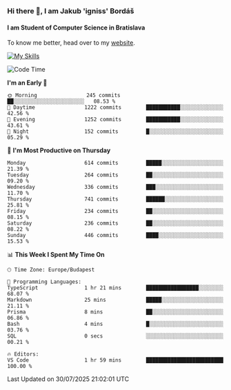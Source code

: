 ### Hi there 👋, I am Jakub 'igniss' Bordáš

#### I am Student of Computer Science in Bratislava
To know me better, head over to my [website](https://bordas.sk).

[![My Skills](https://skillicons.dev/icons?i=js,typescript,html,css,figma,svelte,vue,next,postgresql,nest,express,nodejs)](https://bordas.sk)


<!--START_SECTION:waka-->
![Code Time](http://img.shields.io/badge/Code%20Time-1%2C999%20hrs%2034%20mins-blue)

**I'm an Early 🐤** 

```text
🌞 Morning                245 commits         ██░░░░░░░░░░░░░░░░░░░░░░░   08.53 % 
🌆 Daytime                1222 commits        ███████████░░░░░░░░░░░░░░   42.56 % 
🌃 Evening                1252 commits        ███████████░░░░░░░░░░░░░░   43.61 % 
🌙 Night                  152 commits         █░░░░░░░░░░░░░░░░░░░░░░░░   05.29 % 
```
📅 **I'm Most Productive on Thursday** 

```text
Monday                   614 commits         █████░░░░░░░░░░░░░░░░░░░░   21.39 % 
Tuesday                  264 commits         ██░░░░░░░░░░░░░░░░░░░░░░░   09.20 % 
Wednesday                336 commits         ███░░░░░░░░░░░░░░░░░░░░░░   11.70 % 
Thursday                 741 commits         ██████░░░░░░░░░░░░░░░░░░░   25.81 % 
Friday                   234 commits         ██░░░░░░░░░░░░░░░░░░░░░░░   08.15 % 
Saturday                 236 commits         ██░░░░░░░░░░░░░░░░░░░░░░░   08.22 % 
Sunday                   446 commits         ████░░░░░░░░░░░░░░░░░░░░░   15.53 % 
```


📊 **This Week I Spent My Time On** 

```text
🕑︎ Time Zone: Europe/Budapest

💬 Programming Languages: 
TypeScript               1 hr 21 mins        █████████████████░░░░░░░░   68.07 % 
Markdown                 25 mins             █████░░░░░░░░░░░░░░░░░░░░   21.11 % 
Prisma                   8 mins              ██░░░░░░░░░░░░░░░░░░░░░░░   06.86 % 
Bash                     4 mins              █░░░░░░░░░░░░░░░░░░░░░░░░   03.76 % 
SQL                      0 secs              ░░░░░░░░░░░░░░░░░░░░░░░░░   00.21 % 

🔥 Editors: 
VS Code                  1 hr 59 mins        █████████████████████████   100.00 % 
```


 Last Updated on 30/07/2025 21:02:01 UTC
<!--END_SECTION:waka-->
